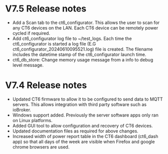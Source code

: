 # V7.5 Release notes
- Add a Scan tab to the ct6_configurator. This allows the user to scan for any 
  CT6 devices on the LAN. Each CT6 device can be remotely power cycled if required.
- Add ct6_configurator log file to ~/test_logs. Each time the ct6_configurator 
  is started a log file (E.G ct6_configurator_20240610095521.log) file is created.
  The filename includes the datetime stamp of the ct6_configurator launch time.
- ct6_db_store: Change memory usage message from a info to debug level message.

# V7.4 Release notes

- Updated CT6 firmware to allow it to be configured to send data to MQTT servers.
  This allows integration with third party software such as ioBroker.
- Windows support added. Previously the server software apps only ran on
  Linux platforms.
- Added GUI tool to allow configuration and recovery of CT6 devices.
- Updated documentation files as required for above changes.
- Increased width of power report table in the CT6 dashboard (ct6_dash app)
  so that all days of the week are visible when Firefox and google chrome 
  browsers are used.
